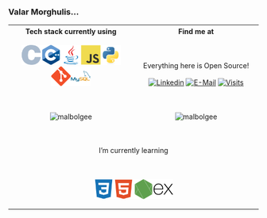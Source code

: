 ### Valar Morghulis...

<table width="100%">
  <tr>
  <th>Tech stack currently using</th>
  <th>Find me at</th>
  </tr>
  <tr>
  <td width="50%">

 <p align = "center">
  <img src="https://raw.githubusercontent.com/devicons/devicon/master/icons/c/c-original.svg" alt="c" width="40" height="40"/><img src="https://raw.githubusercontent.com/devicons/devicon/master/icons/cplusplus/cplusplus-original.svg" alt="cplusplus" width="40" height="40"/><img src="https://raw.githubusercontent.com/devicons/devicon/master/icons/java/java-original.svg" alt="java" width="40" height="40"/><img src="https://raw.githubusercontent.com/devicons/devicon/master/icons/javascript/javascript-original.svg" alt="javascript" width="40" height="40"/><img src="https://raw.githubusercontent.com/devicons/devicon/master/icons/python/python-original.svg" alt="python" width="40" height="40"/><img src="https://raw.githubusercontent.com/devicons/devicon/master/icons/git/git-original.svg" alt="git" width="40" height="40"/><img src="https://raw.githubusercontent.com/devicons/devicon/master/icons/mysql/mysql-original-wordmark.svg" alt="mysql" width="40" height="40"/>
 </p>

  </td>
  <td width="50%">

<br><p align="center">Everything here is Open Source!<br><br>
[![Linkedin](https://img.shields.io/badge/linked-in-369?style=flat-square&logo=linkedin&logoColor=white&color=blue)](https://www.linkedin.com/in/victor-hugo-oliveira-gomes-26267389)
[![E-Mail](https://img.shields.io/badge/email-reveal-2a8?style=flat-square&logo=gmail&logoColor=white)](https://mailhide.io/e/pjICx)
[![Visits](https://badges.pufler.dev/visits/malbolgee/URI?logo=GitHub&label=github%20visits&color=336699&logoColor=white&style=flat-square)](https://github.com/malbolgee)

</p>
  </td>
  <tr>
  <td width = "50%">
  <br>
  <p align = "center"><img src="https://github-readme-stats.vercel.app/api/top-langs?username=malbolgee&show_icons=true&theme=onedark&locale=en&layout=compact" alt="malbolgee" /></p>
  </td>
  <td width = "50%">
  <br>
  <p align = "center"><img src="https://github-readme-stats.vercel.app/api?username=malbolgee&show_icons=true&theme=onedark&locale=en" alt="malbolgee" /></p>
  </td>
  <tr>
  <td colspan = 2><br><p align = "center"> I’m currently learning </p></td>
  <tr>
  <td colspan=2 width ="50%">
  <br>
  <p align="center">
  <img src="https://raw.githubusercontent.com/devicons/devicon/master/icons/css3/css3-plain.svg" alt="css3" width="40" height="40"/><img src="https://raw.githubusercontent.com/devicons/devicon/master/icons/html5/html5-plain.svg" alt="html5" width="40" height="40"/><img src="https://raw.githubusercontent.com/devicons/devicon/master/icons/nodejs/nodejs-plain.svg" alt="NodeJS" width="40" height="40"/><img src="https://raw.githubusercontent.com/devicons/devicon/master/icons/express/express-original.svg" alt="Express" width="40" height="40"/>
  </p>
  </table>

[//]: <> (The `&nbsp;` is to have Aphelion take up more space)
